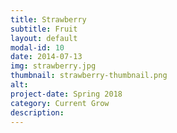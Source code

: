 ```yaml
---
title: Strawberry
subtitle: Fruit
layout: default
modal-id: 10
date: 2014-07-13
img: strawberry.jpg
thumbnail: strawberry-thumbnail.png
alt:
project-date: Spring 2018
category: Current Grow
description: 
---
```

